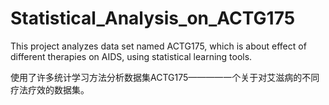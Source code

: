 # Statistical_Analysis_on_ACTG175

This project analyzes data set named ACTG175, which is about effect of different therapies on AIDS, using statistical learning tools. 

使用了许多统计学习方法分析数据集ACTG175————一个关于对艾滋病的不同疗法疗效的数据集。
